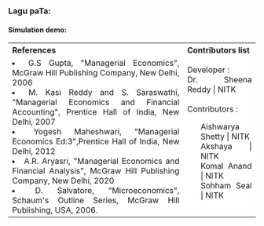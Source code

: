 ### Lagu paTa:

#### Simulation demo:

<table style="text-align:justify;margin-top: 15px;">
  <tr style="background-color: white">
    <th>References</th>
    <th>Contributors list</th>
  </tr>
  <tr style="background-color: white">
    <td>
    <li>G.S Gupta, "Managerial Economics", McGraw Hill Publishing Company, New Delhi, 2006</li>
    <li>M. Kasi Reddy and S. Saraswathi, "Managerial Economics and Financial Accounting", Prentice Hall of India, New Delhi, 2007</li>
    <li>Yogesh Maheshwari, "Managerial Economics Ed:3",Prentice Hall of India, New Delhi, 2012</li>
    <li>A.R. Aryasri, "Managerial Economics and Financial Analysis", McGraw Hill Publishing Company, New Delhi, 2020</li>
    <li> D. Salvatore, "Microeconomics", Schaum's Outline Series, McGraw Hill Publishing, USA, 2006.</li>
   </td>
    <td>Developer : <br> Dr. Sheena Reddy | NITK</br></br>
    Contributors :
    <ul style="list-style-type: none;">
    <li>Aishwarya Shetty | NITK</li>
    <li>Akshaya | NITK</li>
    <li>Komal Anand | NITK</li>
    <li>Sohham Seal | NITK</li>
     </ul></td>
  </tr>
</table>
